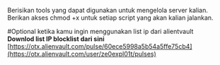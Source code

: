 Berisikan tools yang dapat digunakan untuk mengelola server kalian.</br>
Berikan akses chmod +x untuk setiap script yang akan kalian jalankan.</br>

#Optional ketika kamu ingin menggunakan list ip dari alientvault</br>
**Downlod list IP blocklist dari sini**</br>
[https://otx.alienvault.com/pulse/60ece5998a5b54a5ffe75cb4](https://otx.alienvault.com/user/ze0expl01t/pulses)
